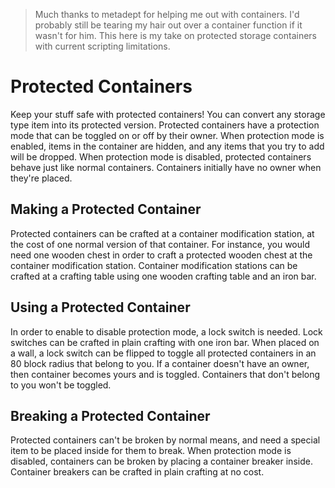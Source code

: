 > Much thanks to metadept for helping me out with containers. I'd probably still be tearing my hair out over a container function if it wasn't for him. This here is my take on protected storage containers with current scripting limitations.

# Protected Containers

Keep your stuff safe with protected containers! You can convert any storage type item into its protected version. Protected containers have a protection mode that can be toggled on or off by their owner. When protection mode is enabled, items in the container are hidden, and any items that you try to add will be dropped. When protection mode is disabled, protected containers behave just like normal containers. Containers initially have no owner when they're placed.

## Making a Protected Container

Protected containers can be crafted at a container modification station, at the cost of one normal version of that container. For instance, you would need one wooden chest in order to craft a protected wooden chest at the container modification station. Container modification stations can be crafted at a crafting table using one wooden crafting table and an iron bar.

## Using a Protected Container

In order to enable to disable protection mode, a lock switch is needed. Lock switches can be crafted in plain crafting with one iron bar. When placed on a wall, a lock switch can be flipped to toggle all protected containers in an 80 block radius that belong to you. If a container doesn't have an owner, then container becomes yours and is toggled. Containers that don't belong to you won't be toggled.

## Breaking a Protected Container

Protected containers can't be broken by normal means, and need a special item to be placed inside for them to break. When protection mode is disabled, containers can be broken by placing a container breaker inside. Container breakers can be crafted in plain crafting at no cost.
